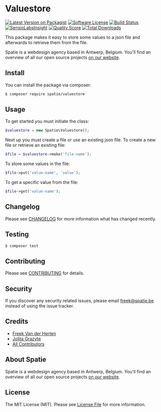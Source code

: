 # Valuestore

[![Latest Version on Packagist](https://img.shields.io/packagist/v/spatie/valuestore.svg?style=flat-square)](https://packagist.org/packages/spatie/valuestore)
[![Software License](https://img.shields.io/badge/license-MIT-brightgreen.svg?style=flat-square)](LICENSE.md)
[![Build Status](https://img.shields.io/travis/spatie/valuestore/master.svg?style=flat-square)](https://travis-ci.org/spatie/valuestore)
[![SensioLabsInsight](https://img.shields.io/sensiolabs/i/xxxxxxxxx.svg?style=flat-square)](https://insight.sensiolabs.com/projects/xxxxxxxxx)
[![Quality Score](https://img.shields.io/scrutinizer/g/spatie/valuestore.svg?style=flat-square)](https://scrutinizer-ci.com/g/spatie/valuestore)
[![Total Downloads](https://img.shields.io/packagist/dt/spatie/valuestore.svg?style=flat-square)](https://packagist.org/packages/spatie/valuestore)

This package makes it easy to store some values to a json file and afterwards to retrieve them from the file.

Spatie is a webdesign agency based in Antwerp, Belgium. You'll find an overview of all our open source projects [on our website](https://spatie.be/opensource).

## Install

You can install the package via composer:

``` bash
$ composer require spatie/valuestore
```

## Usage

To get started you must initiate the class:
``` php
$valuestore = new Spatie\Valuestore();
```

Next up you must create a file or use an existing json file.
To create a new file or retrieve an existing file:
``` php
$file = $valuestore->make('file-name');
```

To store some values in the file:
``` php
$file->put('value-name', 'value');
```

To get a specific value from the file:
``` php
$file->get('value-name');
```


## Changelog

Please see [CHANGELOG](CHANGELOG.md) for more information what has changed recently.

## Testing

``` bash
$ composer test
```

## Contributing

Please see [CONTRIBUTING](.github/CONTRIBUTING.md) for details.

## Security

If you discover any security related issues, please email freek@spatie.be instead of using the issue tracker.

## Credits

- [Freek Van der Herten](https://github.com/freekmurze)
- [Jolita Grazyte](https://github.com/JolitaGrazyte)
- [All Contributors](../../contributors)

## About Spatie
Spatie is a webdesign agency based in Antwerp, Belgium. You'll find an overview of all our open source projects [on our website](https://spatie.be/opensource).

## License

The MIT License (MIT). Please see [License File](LICENSE.md) for more information.
